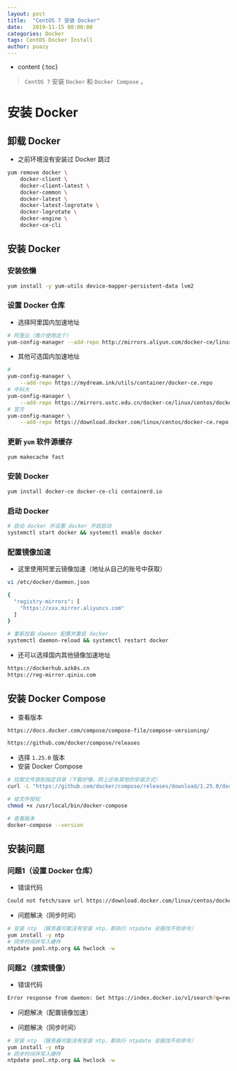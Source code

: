 ```yaml
---
layout: post
title:  "CentOS 7 安装 Docker"
date:   2019-11-15 00:00:00
categories: Docker
tags: CentOS Docker Install
author: poazy
---
```


* content
{:toc}
> `CentOS 7` 安装 `Docker` 和 `Docker Compose` 。



# 安装 Docker

## 卸载 Docker

* 之前环境没有安装过 Docker 跳过

```bash
yum remove docker \
    docker-client \
    docker-client-latest \
    docker-common \
    docker-latest \
    docker-latest-logrotate \
    docker-logrotate \
    docker-engine \
    docker-ce-cli
```

## 安装 Docker

### 安装依懒

```bash
yum install -y yum-utils device-mapper-persistent-data lvm2
```

### 设置 Docker 仓库

* 选择阿里国内加速地址

```bash
# 阿里云（推介使用这个）
yum-config-manager --add-repo http://mirrors.aliyun.com/docker-ce/linux/centos/docker-ce.repo
```

* 其他可选国内加速地址

```bash
# 
yum-config-manager \
	--add-repo https://mydream.ink/utils/container/docker-ce.repo
# 中科大
yum-config-manager \
	--add-repo https://mirrors.ustc.edu.cn/docker-ce/linux/centos/docker-ce.repo
# 官方
yum-config-manager \
    --add-repo https://download.docker.com/linux/centos/docker-ce.repo
```

### 更新 `yum` 软件源缓存

```bash
yum makecache fast
```

### 安装 Docker

```bash
yum install docker-ce docker-ce-cli containerd.io
```

### 启动 Docker

```bash
# 启动 docker 并设置 docker 开启启动
systemctl start docker && systemctl enable docker
```

### 配置镜像加速

* 这里使用阿里云镜像加速（地址从自己的账号中获取）

```bash
vi /etc/docker/daemon.json
```

```bash
{
  "registry-mirrors": [
    "https://xxx.mirror.aliyuncs.com"
  ]
}
```

```bash
# 重新加载 daemon 配置并重启 docker
systemctl daemon-reload && systemctl restart docker
```

* 还可以选择国内其他镜像加速地址

```bash
https://dockerhub.azk8s.cn
https://reg-mirror.qiniu.com
```

## 安装 Docker  Compose

* 查看版本

```html
https://docs.docker.com/compose/compose-file/compose-versioning/

https://github.com/docker/compose/releases
```

* 选择 `1.25.0` 版本
* 安装 Docker Compose

```bash
# 拉取文件放到指定目录（下载好慢，网上还有其他的安装方式）
curl -L "https://github.com/docker/compose/releases/download/1.25.0/docker-compose-$(uname -s)-$(uname -m)" -o /usr/local/bin/docker-compose

# 给文件授权
chmod +x /usr/local/bin/docker-compose

# 查看版本
docker-compose --version
```



## 安装问题

### 问题1（设置 Docker 仓库）

* 错误代码

```bash
Could not fetch/save url https://download.docker.com/linux/centos/docker-ce.repo to file /etc/yum.repos.d/docker-ce.repo: [Errno 14] curl#60 - "Peer's Certificate has expired."
```

* 问题解决（同步时间）

```bash
# 安装 ntp （服务器可能没有安装 ntp，那执行 ntpdate 会报找不到命令）
yum install -y ntp
# 同步时间并写入硬件
ntpdate pool.ntp.org && hwclock -w
```

### 问题2（搜索镜像）

* 错误代码

```bash
Error response from daemon: Get https://index.docker.io/v1/search?q=redis&n=25: x509: certificate has expired or is not yet valid^C
```

* 问题解决（配置镜像加速）

* 问题解决（同步时间）

```bash
# 安装 ntp （服务器可能没有安装 ntp，那执行 ntpdate 会报找不到命令）
yum install -y ntp
# 同步时间并写入硬件
ntpdate pool.ntp.org && hwclock -w
```
